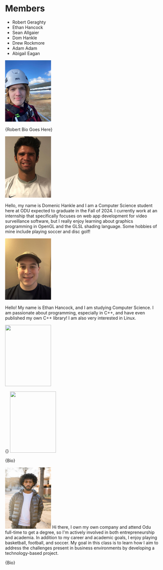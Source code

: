 # Members
- Robert Geraghty
- Ethan Hancock
- Sean Allgaier
- Dom Hankle
- Drew Rockmore
- Adam Adam
- Abigail Eagan

<img src="RobertGeraghty.jpg" style="width: 150px; height: 200px;">

{Robert Bio Goes Here}

<img src="DomHankle.png" style="width: 150px; height: 200px;">

Hello, my name is Domenic Hankle and I am a Computer Science student here at ODU expected to graduate in the Fall of 2024.
I currently work at an internship that specifically focuses on web app development for video surveillance software, but I
really enjoy learning about graphics programming in OpenGL and the GLSL shading language. Some hobbies of mine include playing soccer and disc golf!

<img src="EthanHancock.jpg" style="width: 150px; height: 200px;">


Hello! My name is Ethan Hancock, and I am studying Computer Science.
I am passionate about programming, especially in C++, and have even published my own C++ library!
I am also very interested in Linux.

<img src="" style="width: 150px; height: 200px;">

{}
<img src="" style="width: 150px; height: 200px;">

{Bio}

<img src="AdamAdam.jpg" style="width: 150px; height: 200px;">
Hi there, I own my own company and attend Odu full-time to get a degree, so I'm actively involved in both entrepreneurship and academia. In addition to my career and academic goals, I enjoy playing basketball, football, and soccer. My goal in this class is to learn how I aim to address the challenges present in business environments by developing a technology-based project.


{Bio}
